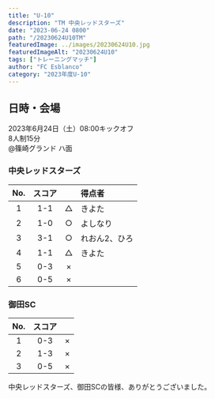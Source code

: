 ```yaml
---
title: "U-10"
description: "TM 中央レッドスターズ"
date: "2023-06-24 0800"
path: "/20230624U10TM"
featuredImage: ../images/20230624U10.jpg
featuredImageAlt: "20230624U10"
tags: ["トレーニングマッチ"]
author: "FC Esblanco"
category: "2023年度U-10"
---
```


## 日時・会場

2023年6月24日（土）08:00キックオフ  
8人制15分  
@篠崎グランド ハ面

### 中央レッドスターズ

| No.| スコア |   | 得点者 |
|:--:|:------:|:-:|:-----|
| 1  | 1-1 | △ |きよた|
| 2  | 1-0 | ○ |よしなり|
| 3  | 3-1 | ○ |れおん2、ひろ|
| 4  | 1-1 | △ |きよた|
| 5  | 0-3 | × ||
| 6  | 0-5 | × ||

### 御田SC

| No.| スコア |   |
|:--:|:------:|:-:|
| 1  | 0-3 | × |
| 2  | 1-3 | × |
| 3  | 0-5 | × |


中央レッドスターズ、御田SCの皆様、ありがとうございました。